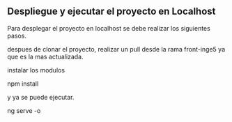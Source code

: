 ## Despliegue y ejecutar el proyecto en Localhost
Para desplegar el proyecto en localhost se debe realizar los siguientes pasos.

despues de clonar el proyecto, realizar un pull desde la rama front-inge5 ya que es la mas actualizada.

instalar los modulos

npm install


y ya se puede ejecutar.

ng serve -o
